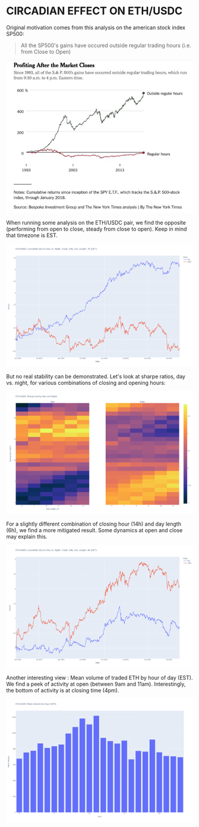 # CIRCADIAN EFFECT ON ETH/USDC

Original motivation comes from this analysis on the american stock index SP500:

> All the SP500's gains have occured outside regular trading hours (i.e. from Close to Open)

![SP500](./images/SP500_NYT_CIRCADIAN.jpg)

When running some analysis on the ETH/USDC pair, we find the opposite
(performing from open to close, steady from close to open). Keep in mind that
timezone is EST.

![DAY NIGHT](./images/ETHUSDC_16_7_RETURNS_DAY_NIGHT.png)

But no real stability can be demonstrated. Let's look at sharpe ratios, day
vs. night, for various combinations of closing and opening hours:

![Sharpe](./images/ETHUSDC_SHARPE_DAY_NIGHT.png)

For a slightly different combination of closing hour (14h) and day length (6h),
we find a more mitigated result. Some dynamics at open and close may explain
this. 

![DAY NIGHT](./images/ETHUSDC_14_6_RETURNS_DAY_NIGHT.png)

Another interesting view : Mean volume of traded ETH by hour of day (EST). We
find a peek of activity at open (between 9am and 11am). Interestingly, the
bottom of activity is at closing time (4pm).

![Volume](./images/ETHUSDC_MEAN_VOL_PER_HOUR.png)
